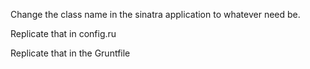 Change the class name in the sinatra application to whatever need be.

Replicate that in config.ru

Replicate that in the Gruntfile
